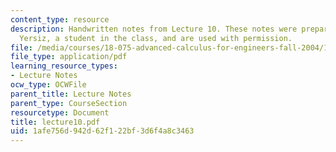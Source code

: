 ```yaml
---
content_type: resource
description: Handwritten notes from Lecture 10. These notes were prepared by Melike
  Yersiz, a student in the class, and are used with permission.
file: /media/courses/18-075-advanced-calculus-for-engineers-fall-2004/1afe756d942d62f122bf3d6f4a8c3463_lecture10.pdf
file_type: application/pdf
learning_resource_types:
- Lecture Notes
ocw_type: OCWFile
parent_title: Lecture Notes
parent_type: CourseSection
resourcetype: Document
title: lecture10.pdf
uid: 1afe756d-942d-62f1-22bf-3d6f4a8c3463
---
```

